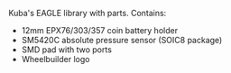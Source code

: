 Kuba's EAGLE library with parts.
Contains:
 - 12mm EPX76/303/357 coin battery holder
 - SM5420C absolute pressure sensor (SOIC8 package) 
 - SMD pad with two ports
 - Wheelbuilder logo
